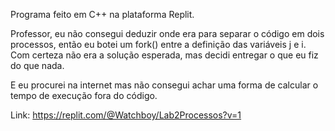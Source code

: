 Programa feito em C++ na plataforma Replit.

Professor, eu não consegui deduzir onde era para separar o código em dois processos, então eu botei um fork() entre a definição das variáveis j e i.
Com certeza não era a solução esperada, mas decidi entregar o que eu fiz do que nada.

E eu procurei na internet mas não consegui achar uma forma de calcular o tempo de execução fora do código.

Link: https://replit.com/@Watchboy/Lab2Processos?v=1
